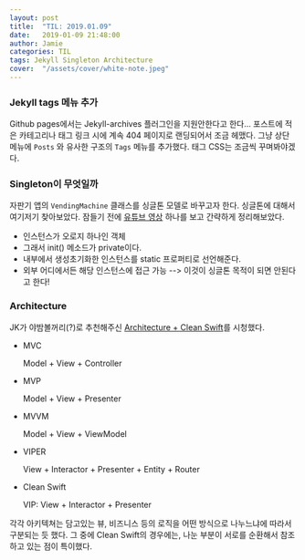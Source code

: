 ```yaml
---
layout: post
title:  "TIL: 2019.01.09"
date:   2019-01-09 21:48:00
author: Jamie
categories: TIL
tags: Jekyll Singleton Architecture
cover:  "/assets/cover/white-note.jpeg"
---
```


### Jekyll tags 메뉴 추가

Github pages에서는 Jekyll-archives 플러그인을 지원안한다고 한다... 포스트에 적은 카테고리나 태그 링크 시에 계속 404 페이지로 랜딩되어서 조금 헤맸다. 그냥 상단 메뉴에 `Posts` 와 유사한 구조의 `Tags` 메뉴를 추가했다. 태그 CSS는 조금씩 꾸며봐야겠다.

### Singleton이 무엇일까

자판기 앱의 `VendingMachine` 클래스를 싱글톤 모델로 바꾸고자 한다. 싱글톤에 대해서 여기저기 찾아보았다. 잠들기 전에 [유튜브 영상](https://www.youtube.com/watch?v=yGjdgBXQbVQ&t=928s) 하나를 보고 간략하게 정리해보았다.

- 인스턴스가 오로지 하나인 객체
- 그래서 init() 메소드가 private이다.
- 내부에서 생성초기화한 인스턴스를 static 프로퍼티로 선언해준다.
- 외부 어디에서든 해당 인스턴스에 접근 가능 --> 이것이 싱글톤 목적이 되면 안된다고 한다!

### Architecture

 JK가 야밤볼꺼리(?)로 추천해주신 [Architecture + Clean Swift](https://tv.naver.com/v/4980400)를 시청했다. 

- MVC

  Model + View + Controller

- MVP

  Model + View + Presenter

- MVVM

  Model + View + ViewModel

- VIPER

  View + Interactor + Presenter + Entity + Router

- Clean Swift

  VIP: View + Interactor + Presenter

각각 아키텍쳐는 담고있는 뷰, 비즈니스 등의 로직을 어떤 방식으로 나누느냐에 따라서 구분되는 듯 했다. 그 중에 Clean Swift의 경우에는, 나눈 부분이 서로를 순환해서 참조하고 있는 점이 특이했다. 